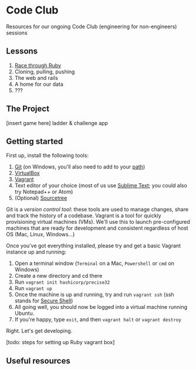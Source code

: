 # Code Club

Resources for our ongoing Code Club (engineering for non-engineers) sessions

## Lessons

1. [Race through Ruby](content/01_ruby.md)
2. Cloning, pulling, pushing
3. The web and rails
4. A home for our data
5. ???
 
## The Project

[insert game here] ladder & challenge app

## Getting started

First up, install the following tools:

1. [Git](http://git-scm.com/) (on Windows, you'll also need to add to your [path](http://blog.countableset.ch/2012/06/07/adding-git-to-windows-7-path/))
2. [VirtualBox](https://www.virtualbox.org/)
3. [Vagrant](https://www.vagrantup.com/)
4. Text editor of your choice (most of us use [Sublime Text](http://www.sublimetext.com/); you could also try Notepad++ or Atom)
5. (Optional) [Sourcetree](http://www.sourcetreeapp.com/)

Git is a *version control tool*: these tools are used to manage changes, share and track the history of a codebase.  Vagrant is a tool for quickly provisioning virtual machines (VMs).  We'll use this to launch pre-configured machines that are ready for development and consistent regardless of host OS (Mac, Linux, Windows...)

Once you've got everything installed, please try and get a basic Vagrant instance up and running:

  1. Open a terminal window (`Terminal` on a Mac, `Powershell` or `cmd` on Windows)
  2. Create a new directory and cd there
  3. Run `vagrant init hashicorp/precise32`
  4. Run `vagrant up`
  5. Once the machine is up and running, try and run `vagrant ssh` (ssh stands for [Secure Shell](http://en.wikipedia.org/wiki/Secure_Shell))
  6. All going well, you should now be logged into a virtual machine running Ubuntu.
  6. If you're happy, type `exit`, and then `vagrant halt` or `vagrant destroy`

Right. Let's get developing.

[todo: steps for setting up Ruby vagrant box]



## Useful resources
